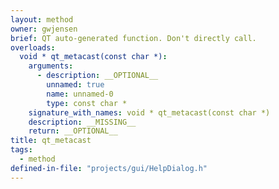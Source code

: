 ```yaml
---
layout: method
owner: gwjensen
brief: QT auto-generated function. Don't directly call.
overloads:
  void * qt_metacast(const char *):
    arguments:
      - description: __OPTIONAL__
        unnamed: true
        name: unnamed-0
        type: const char *
    signature_with_names: void * qt_metacast(const char *)
    description: __MISSING__
    return: __OPTIONAL__
title: qt_metacast
tags:
  - method
defined-in-file: "projects/gui/HelpDialog.h"
---
```

